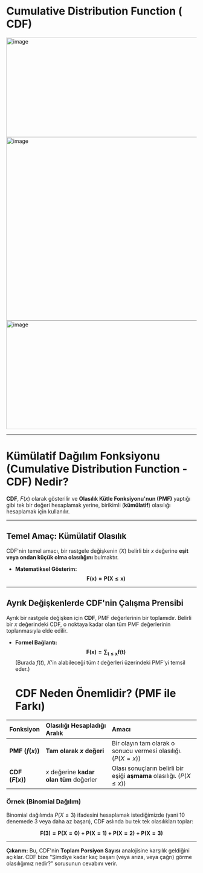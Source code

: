 # Cumulative Distribution Function ( CDF)

<img width="706" height="263" alt="image" src="https://github.com/user-attachments/assets/456cb4d0-6bc8-4970-abc6-1d1d3ef7212d" />

<img width="680" height="485" alt="image" src="https://github.com/user-attachments/assets/98aee107-9dee-4569-8ee3-10b3170d54ee" />

<img width="738" height="287" alt="image" src="https://github.com/user-attachments/assets/eae05593-0c5f-4176-affd-f87bb272264d" />

---

# Kümülatif Dağılım Fonksiyonu (Cumulative Distribution Function - CDF) Nedir?

**CDF**, $F(x)$ olarak gösterilir ve **Olasılık Kütle Fonksiyonu'nun (PMF)** yaptığı gibi tek bir değeri hesaplamak yerine, birikimli (**kümülatif**) olasılığı hesaplamak için kullanılır.

---

## Temel Amaç: Kümülatif Olasılık

CDF'nin temel amacı, bir rastgele değişkenin ($X$) belirli bir $x$ değerine **eşit veya ondan küçük olma olasılığını** bulmaktır.

* **Matematiksel Gösterim:**
    $$\mathbf{F(x) = P(X \le x)}$$

---

## Ayrık Değişkenlerde CDF'nin Çalışma Prensibi

Ayrık bir rastgele değişken için **CDF**, PMF değerlerinin bir toplamıdır. Belirli bir $x$ değerindeki CDF, o noktaya kadar olan tüm PMF değerlerinin toplanmasıyla elde edilir.

* **Formel Bağlantı:**
    $$\mathbf{F(x) = \sum_{t \le x} f(t)}$$
    (Burada $f(t)$, $X$'in alabileceği tüm $t$ değerleri üzerindeki PMF'yi temsil eder.)

  # CDF Neden Önemlidir? (PMF ile Farkı)

| Fonksiyon | Olasılığı Hesapladığı Aralık | Amacı |
| :--- | :--- | :--- |
| **PMF ($f(x)$)** | **Tam olarak $x$ değeri** | Bir olayın tam olarak o sonucu vermesi olasılığı. ($P(X = x)$) |
| **CDF ($F(x)$)** | $x$ değerine **kadar olan tüm** değerler | Olası sonuçların belirli bir eşiği **aşmama** olasılığı. ($P(X \le x)$) |

### Örnek (Binomial Dağılım)

Binomial dağılımda $P(X \le 3)$ ifadesini hesaplamak istediğimizde (yani 10 denemede 3 veya daha az başarı), CDF aslında bu tek tek olasılıkları toplar:

$$\mathbf{F(3) = P(X=0) + P(X=1) + P(X=2) + P(X=3)}$$

---

**Çıkarım:** Bu, CDF'nin **Toplam Porsiyon Sayısı** analojisine karşılık geldiğini açıklar. CDF bize "Şimdiye kadar kaç başarı (veya arıza, veya çağrı) görme olasılığımız nedir?" sorusunun cevabını verir.
